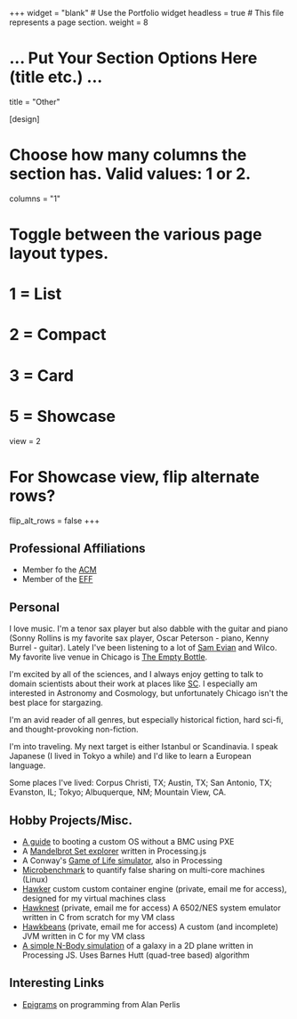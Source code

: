 +++
widget = "blank"  # Use the Portfolio widget
headless = true  # This file represents a page section.
weight = 8

# ... Put Your Section Options Here (title etc.) ...
title = "Other"


[design]
  # Choose how many columns the section has. Valid values: 1 or 2.
  columns = "1"

  # Toggle between the various page layout types.
  #   1 = List
  #   2 = Compact  
  #   3 = Card
  #   5 = Showcase
  view = 2

  # For Showcase view, flip alternate rows?
  flip_alt_rows = false
+++

## Professional Affiliations

* Member fo the [ACM](https://acm.org)
* Member of the [EFF](https://eff.org)

## Personal

I love music. I'm a tenor sax player but also dabble with the
guitar and piano (Sonny Rollins is my favorite sax player, Oscar Peterson - piano, Kenny Burrel - guitar).  Lately I've been listening to 
a lot of [Sam Evian](https://www.samevian.com/) and Wilco.
My favorite live
venue in Chicago is [The Empty Bottle](https://www.emptybottle.com/).

I'm excited by all of the sciences, and I always enjoy getting to talk to
domain scientists about their work at places like [SC](https://supercomputing.org). I especially am interested in 
Astronomy and Cosmology, but unfortunately Chicago isn't the best place for
stargazing.

I'm an avid reader of all genres, but especially historical fiction, 
hard sci-fi, and thought-provoking non-fiction. 

I'm into traveling. My next target is either Istanbul or Scandinavia. I speak
Japanese (I lived in Tokyo a while) and I'd like to learn a European language.

Some places I've lived: Corpus Christi, TX; Austin, TX; San Antonio, TX;
Evanston, IL; Tokyo; Albuquerque, NM; Mountain View, CA.

## Hobby Projects/Misc.

* [A guide](https://hale-legacy.com/docs/notes/pxe.html) to booting a custom OS without a BMC using PXE
* A [Mandelbrot Set explorer](https://hale-legacy.com/mandelbrot/mandelbrot.html) written in Processing.js
* A Conway's [Game of Life simulator](https://hale-legacy.com/gol/), also in Processing
* [Microbenchmark](https://github.com/khale/false-sharing) to quantify false sharing on multi-core machines (Linux)
* [Hawker](https://github.com/khale/hawker) custom custom container engine (private, email me for access), designed for my virtual machines class
* [Hawknest](https://github.com/hexsa-lab/hawknest) (private, email me for access) A 6502/NES system emulator written in C from scratch for my VM class
* [Hawkbeans](https://github.com/hexsa-lab/hawkbeans) (private, email me for access) A custom (and incomplete) JVM written in C for my VM class
* [A simple N-Body simulation](https://github.com/khale/barnes-hutt-p3) of a galaxy in a 2D plane written in Processing JS. Uses Barnes Hutt (quad-tree based) algorithm

## Interesting Links
* [Epigrams](https://web.archive.org/web/19990117034445/http://www-pu.informatik.uni-tuebingen.de/users/klaeren/epigrams.html) on programming from Alan Perlis 

